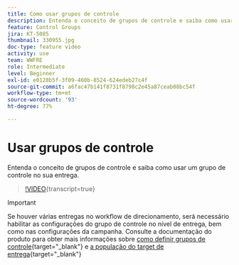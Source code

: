```yaml
---
title: Como usar grupos de controle
description: Entenda o conceito de grupos de controle e saiba como usar um grupo de controle no sua entrega.
feature: Control Groups
jira: KT-5085
thumbnail: 330955.jpg
doc-type: feature video
activity: use
team: WWFRE
role: Intermediate
level: Beginner
exl-id: e0128b5f-3f09-460b-8524-624edeb27c4f
source-git-commit: a6fac47b141f8731f8798c2e45a87ceab08bc54f
workflow-type: tm+mt
source-wordcount: '93'
ht-degree: 77%

---
```


# Usar grupos de controle

Entenda o conceito de grupos de controle e saiba como usar um grupo de controle no sua entrega.

>[!VIDEO](https://video.tv.adobe.com/v/330955?quality=12&learn=on){transcript=true}

>[!IMPORTANT]
>Se houver várias entregas no workflow de direcionamento, será necessário habilitar as configurações do grupo de controle no nível de entrega, bem como nas configurações da campanha.
>Consulte a documentação do produto para obter mais informações sobre [como definir grupos de controle](https://experienceleague.adobe.com/docs/campaign-classic/using/orchestrating-campaigns/orchestrate-campaigns/marketing-campaign-target.html?lang=pt-BRr#defining-a-control-group){target="_blank"} e [a população do target de entrega](https://experienceleague.adobe.com/docs/campaign-classic/using/sending-messages/key-steps-when-creating-a-delivery/steps-defining-the-target-population.html?lang=pt-BR){target="_blank"}
